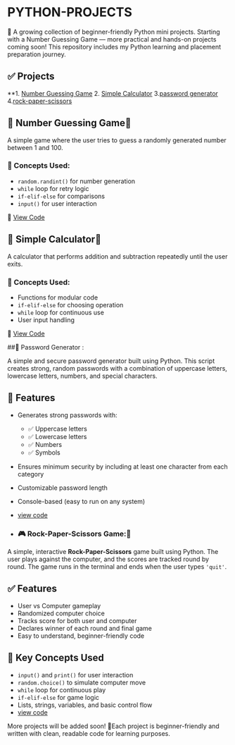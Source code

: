 # PYTHON-PROJECTS
📢 A growing collection of beginner-friendly Python mini projects. Starting with a Number Guessing Game — more practical and hands-on projects coming soon!
    This repository includes my Python learning and placement preparation journey. 
## ✅ Projects
**1. [Number Guessing Game](#number-guessing-game)
2. [Simple Calculator](#simple-calculator)
3.[password generator](#password-generator)
4.[rock-paper-scissors](#rock-paper-scissors-game)

## 🔢 Number Guessing Game📢

A simple game where the user tries to guess a randomly generated number between 1 and 100.

### 🧠 Concepts Used:
- `random.randint()` for number generation
- `while` loop for retry logic
- `if-elif-else` for comparisons
- `input()` for user interaction

📄 [View Code](numberguessinggame.py)

## 🧮 Simple Calculator📢

A calculator that performs addition and subtraction repeatedly until the user exits.

### 🧠 Concepts Used:
- Functions for modular code
- `if-elif-else` for choosing operation
- `while` loop for continuous use
- User input handling

📄 [View Code](calculator.py)

##🔐 Password Generator :

A simple and secure password generator built using Python. This script creates strong, random passwords with a combination of uppercase letters, lowercase letters, numbers, and special characters.

## 📌 Features

- Generates strong passwords with:
  - ✅ Uppercase letters
  - ✅ Lowercase letters
  - ✅ Numbers
  - ✅ Symbols
- Ensures minimum security by including at least one character from each category
- Customizable password length
- Console-based (easy to run on any system)
- [view code](password-generator.py)
  
- ### 🎮 Rock-Paper-Scissors Game:📢

A simple, interactive **Rock-Paper-Scissors** game built using Python. The user plays against the computer, and the scores are tracked round by round. The game runs in the terminal and ends when the user types `'quit'`.
## ✅ Features

- User vs Computer gameplay
- Randomized computer choice
- Tracks score for both user and computer
- Declares winner of each round and final game
- Easy to understand, beginner-friendly code
## 🔑 Key Concepts Used

- `input()` and `print()` for user interaction
- `random.choice()` to simulate computer move
- `while` loop for continuous play
- `if-elif-else` for game logic
- Lists, strings, variables, and basic control flow
- [view code](rock-paper-scissors-game.py)

 More projects will be added soon!
📌Each project is beginner-friendly and written with clean, readable code for learning purposes.
